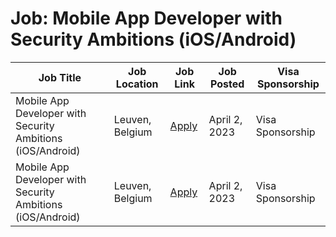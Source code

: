# Job: Mobile App Developer with Security Ambitions (iOS/Android)

| Job Title | Job Location | Job Link | Job Posted | Visa Sponsorship |
| --- | --- | --- | --- | --- |
| Mobile App Developer with Security Ambitions (iOS/Android) | Leuven, Belgium | [Apply](https://boards.greenhouse.io/guardsquare/jobs/4962043) | April 2, 2023 | Visa Sponsorship |
| Mobile App Developer with Security Ambitions (iOS/Android) | Leuven, Belgium | [Apply](https://boards.greenhouse.io/guardsquare/jobs/4962043) | April 2, 2023 | Visa Sponsorship |
